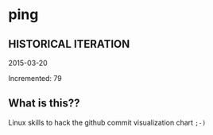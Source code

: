 # ping

## HISTORICAL ITERATION
2015-03-20

Incremented: 79

## What is this?? 
Linux skills to hack the github commit visualization chart `;-)`
